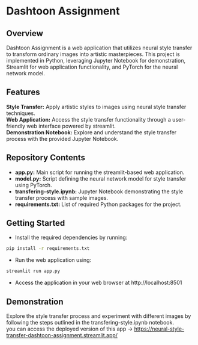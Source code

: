 # Dashtoon Assignment
## Overview
Dashtoon Assignment is a web application that utilizes neural style transfer to transform ordinary images into artistic masterpieces. This project is implemented in Python, leveraging Jupyter Notebook for demonstration, Streamlit for web application functionality, and PyTorch for the neural network model.

## Features
<b>Style Transfer:</b>  Apply artistic styles to images using neural style transfer techniques. \
<b>Web Application:</b> Access the style transfer functionality through a user-friendly web interface powered by streamlit. \
<b>Demonstration Notebook:</b> Explore and understand the style transfer process with the provided Jupyter Notebook.
## Repository Contents
- <b>app.py:</b> Main script for running the streamlit-based web application. 
- <b>model.py:</b> Script defining the neural network model for style transfer using PyTorch.
- <b>transfering-style.ipynb:</b> Jupyter Notebook demonstrating the style transfer process with sample images.
- <b>requirements.txt:</b> List of required Python packages for the project.

## Getting Started
- Install the required dependencies by running:

```bash
pip install -r requirements.txt
```
- Run the web application using:

```bash
streamlit run app.py
```
- Access the application in your web browser at http://localhost:8501

## Demonstration
Explore the style transfer process and experiment with different images by following the steps outlined in the transfering-style.ipynb notebook. \
you can access the deployed version of this app -> https://neural-style-transfer-dashtoon-assignment.streamlit.app/

